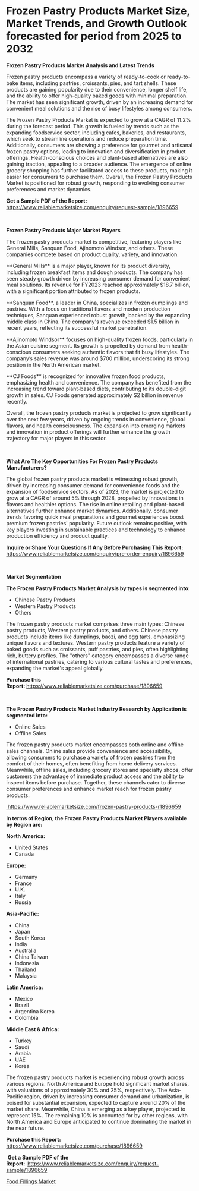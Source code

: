 <p><h1>Frozen Pastry Products Market Size, Market Trends, and Growth Outlook forecasted for period from 2025 to 2032</h1></p><p><strong>Frozen Pastry Products Market Analysis and Latest Trends</strong></p>
<p><p>Frozen pastry products encompass a variety of ready-to-cook or ready-to-bake items, including pastries, croissants, pies, and tart shells. These products are gaining popularity due to their convenience, longer shelf life, and the ability to offer high-quality baked goods with minimal preparation. The market has seen significant growth, driven by an increasing demand for convenient meal solutions and the rise of busy lifestyles among consumers.</p><p>The Frozen Pastry Products Market is expected to grow at a CAGR of 11.2% during the forecast period. This growth is fueled by trends such as the expanding foodservice sector, including cafes, bakeries, and restaurants, which seek to streamline operations and reduce preparation time. Additionally, consumers are showing a preference for gourmet and artisanal frozen pastry options, leading to innovation and diversification in product offerings. Health-conscious choices and plant-based alternatives are also gaining traction, appealing to a broader audience. The emergence of online grocery shopping has further facilitated access to these products, making it easier for consumers to purchase them. Overall, the Frozen Pastry Products Market is positioned for robust growth, responding to evolving consumer preferences and market dynamics.</p></p>
<p><strong>Get a Sample PDF of the Report:&nbsp;</strong> <a href="https://www.reliablemarketsize.com/enquiry/request-sample/1896659?utm_campaign=2186&utm_medium=2&utm_source=Github&utm_content=ia&utm_term=15022025&utm_id=frozen-pastry-products">https://www.reliablemarketsize.com/enquiry/request-sample/1896659</a></p>
<p>&nbsp;</p>
<p><strong>Frozen Pastry Products Major Market Players</strong></p>
<p><p>The frozen pastry products market is competitive, featuring players like General Mills, Sanquan Food, Ajinomoto Windsor, and others. These companies compete based on product quality, variety, and innovation. </p><p>**General Mills** is a major player, known for its product diversity, including frozen breakfast items and dough products. The company has seen steady growth driven by increasing consumer demand for convenient meal solutions. Its revenue for FY2023 reached approximately $18.7 billion, with a significant portion attributed to frozen products.</p><p>**Sanquan Food**, a leader in China, specializes in frozen dumplings and pastries. With a focus on traditional flavors and modern production techniques, Sanquan experienced robust growth, backed by the expanding middle class in China. The company's revenue exceeded $1.5 billion in recent years, reflecting its successful market penetration.</p><p>**Ajinomoto Windsor** focuses on high-quality frozen foods, particularly in the Asian cuisine segment. Its growth is propelled by demand from health-conscious consumers seeking authentic flavors that fit busy lifestyles. The company’s sales revenue was around $700 million, underscoring its strong position in the North American market.</p><p>**CJ Foods** is recognized for innovative frozen food products, emphasizing health and convenience. The company has benefited from the increasing trend toward plant-based diets, contributing to its double-digit growth in sales. CJ Foods generated approximately $2 billion in revenue recently.</p><p>Overall, the frozen pastry products market is projected to grow significantly over the next few years, driven by ongoing trends in convenience, global flavors, and health consciousness. The expansion into emerging markets and innovation in product offerings will further enhance the growth trajectory for major players in this sector.</p></p>
<p>&nbsp;</p>
<p><strong>What Are The Key Opportunities For Frozen Pastry Products Manufacturers?</strong></p>
<p><p>The global frozen pastry products market is witnessing robust growth, driven by increasing consumer demand for convenience foods and the expansion of foodservice sectors. As of 2023, the market is projected to grow at a CAGR of around 5% through 2028, propelled by innovations in flavors and healthier options. The rise in online retailing and plant-based alternatives further enhance market dynamics. Additionally, consumer trends favoring quick meal preparations and gourmet experiences boost premium frozen pastries' popularity. Future outlook remains positive, with key players investing in sustainable practices and technology to enhance production efficiency and product quality.</p></p>
<p><strong>Inquire or Share Your Questions If Any Before Purchasing This Report:</strong> <a href="https://www.reliablemarketsize.com/enquiry/pre-order-enquiry/1896659?utm_campaign=2186&utm_medium=2&utm_source=Github&utm_content=ia&utm_term=15022025&utm_id=frozen-pastry-products">https://www.reliablemarketsize.com/enquiry/pre-order-enquiry/1896659</a></p>
<p>&nbsp;</p>
<p><strong>Market Segmentation</strong></p>
<p><strong>The Frozen Pastry Products Market Analysis by types is segmented into:</strong></p>
<p><ul><li>Chinese Pastry Products</li><li>Western Pastry Products</li><li>Others</li></ul></p>
<p><p>The frozen pastry products market comprises three main types: Chinese pastry products, Western pastry products, and others. Chinese pastry products include items like dumplings, baozi, and egg tarts, emphasizing unique flavors and textures. Western pastry products feature a variety of baked goods such as croissants, puff pastries, and pies, often highlighting rich, buttery profiles. The "others" category encompasses a diverse range of international pastries, catering to various cultural tastes and preferences, expanding the market's appeal globally.</p></p>
<p><strong>Purchase this Report:&nbsp;</strong><a href="https://www.reliablemarketsize.com/purchase/1896659?utm_campaign=2186&utm_medium=2&utm_source=Github&utm_content=ia&utm_term=15022025&utm_id=frozen-pastry-products">https://www.reliablemarketsize.com/purchase/1896659</a></p>
<p>&nbsp;</p>
<p><strong>The Frozen Pastry Products Market Industry Research by Application is segmented into:</strong></p>
<p><ul><li>Online Sales</li><li>Offline Sales</li></ul></p>
<p><p>The frozen pastry products market encompasses both online and offline sales channels. Online sales provide convenience and accessibility, allowing consumers to purchase a variety of frozen pastries from the comfort of their homes, often benefiting from home delivery services. Meanwhile, offline sales, including grocery stores and specialty shops, offer customers the advantage of immediate product access and the ability to inspect items before purchase. Together, these channels cater to diverse consumer preferences and enhance market reach for frozen pastry products.</p></p>
<p><a href="https://www.reliablemarketsize.com/frozen-pastry-products-r1896659?utm_campaign=2186&utm_medium=2&utm_source=Github&utm_content=ia&utm_term=15022025&utm_id=frozen-pastry-products">&nbsp;https://www.reliablemarketsize.com/frozen-pastry-products-r1896659</a></p>
<p><strong>In terms of Region, the Frozen Pastry Products Market Players available by Region are:</strong></p>
<p>
    <p> <strong> North America: </strong>
        <ul>
            <li>United States</li>
            <li>Canada</li>
        </ul>
        </p> 
    <p> <strong> Europe: </strong>
        <ul>
            <li>Germany</li>
            <li>France</li>
            <li>U.K.</li>
            <li>Italy</li>
            <li>Russia</li>
        </ul>
        </p> 
    <p> <strong> Asia-Pacific: </strong>
        <ul>
            <li>China</li>
            <li>Japan</li>
            <li>South Korea</li>
            <li>India</li>
            <li>Australia</li>
            <li>China Taiwan</li>
            <li>Indonesia</li>
            <li>Thailand</li>
            <li>Malaysia</li>
        </ul>
        </p> 
    <p> <strong> Latin America: </strong>
        <ul>
            <li>Mexico</li>
            <li>Brazil</li>
            <li>Argentina Korea</li>
            <li>Colombia</li>
        </ul>
        </p> 
    <p> <strong> Middle East & Africa: </strong>
        <ul>
            <li>Turkey</li>
            <li>Saudi</li>
            <li>Arabia</li>
            <li>UAE</li>
            <li>Korea</li>
        </ul>
    </p>
    </p>
<p><p>The frozen pastry products market is experiencing robust growth across various regions. North America and Europe hold significant market shares, with valuations of approximately 30% and 25%, respectively. The Asia-Pacific region, driven by increasing consumer demand and urbanization, is poised for substantial expansion, expected to capture around 20% of the market share. Meanwhile, China is emerging as a key player, projected to represent 15%. The remaining 10% is accounted for by other regions, with North America and Europe anticipated to continue dominating the market in the near future.</p></p>
<p><strong>Purchase this Report: </strong><a href="https://www.reliablemarketsize.com/purchase/1896659?utm_campaign=2186&utm_medium=2&utm_source=Github&utm_content=ia&utm_term=15022025&utm_id=frozen-pastry-products">https://www.reliablemarketsize.com/purchase/1896659</a></p>
<p>&nbsp;<strong>Get a Sample PDF of the Report:&nbsp;&nbsp;</strong><a href="https://www.reliablemarketsize.com/enquiry/request-sample/1896659?utm_campaign=2186&utm_medium=2&utm_source=Github&utm_content=ia&utm_term=15022025&utm_id=frozen-pastry-products">https://www.reliablemarketsize.com/enquiry/request-sample/1896659</a></p>
<p><strong></strong></p>
<p><p><a href="https://github.com/abbislposival/Market-Research-Report-List-1/blob/main/food-fillings-market.md?utm_campaign=2186&utm_medium=2&utm_source=Github&utm_content=ia&utm_term=15022025&utm_id=frozen-pastry-products">Food Fillings Market</a></p></p>